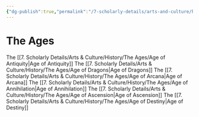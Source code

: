 ```yaml
---
{"dg-publish":true,"permalink":"/7-scholarly-details/arts-and-culture/history/the-ages/the-ages/","noteIcon":""}
---
```



# The Ages

The [[7. Scholarly Details/Arts & Culture/History/The Ages/Age of Antiquity\|Age of Antiquity]] 
The [[7. Scholarly Details/Arts & Culture/History/The Ages/Age of Dragons\|Age of Dragons]] 
The [[7. Scholarly Details/Arts & Culture/History/The Ages/Age of Arcana\|Age of Arcana]]
The [[7. Scholarly Details/Arts & Culture/History/The Ages/Age of Annihilation\|Age of Annihilation]]
The [[7. Scholarly Details/Arts & Culture/History/The Ages/Age of Ascension\|Age of Ascension]]
The [[7. Scholarly Details/Arts & Culture/History/The Ages/Age of Destiny\|Age of Destiny]]
